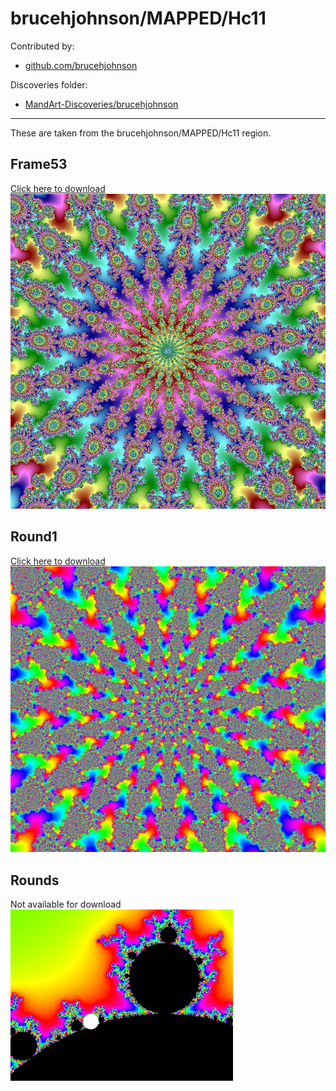 # brucehjohnson/MAPPED/Hc11

Contributed by:

- [github.com/brucehjohnson](https://github.com/brucehjohnson)

Discoveries folder:

- [MandArt-Discoveries/brucehjohnson](https://github.com/denisecase/MandArt-Discoveries/tree/main/brucehjohnson)

-----

These are taken from the brucehjohnson/MAPPED/Hc11 region. 


## Frame53

<a href="Frame53.mandart" download="Frame53.mandart">Click here to download</a><br>
!["Frame53"](Frame53.png)


## Round1

<a href="Round1.mandart" download="Round1.mandart">Click here to download</a><br>
!["Round1"](Round1.png)


## Rounds

Not available for download
!["Rounds"](Rounds.png)


